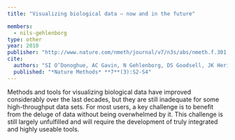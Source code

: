 ```yaml
---
title: "Visualizing biological data – now and in the future"

members:
  - nils-gehlenborg
type: other
year: 2010
publisher: "http://www.nature.com/nmeth/journal/v7/n3s/abs/nmeth.f.301.html"
cite:
  authors: "SI O’Donoghue, AC Gavin, N Gehlenborg, DS Goodsell, JK Heriche, CB Nielsen, C North, AJ Olson, JB Procter, DW Shattuck, T Walter and B Wong"
  published: "*Nature Methods* **7**(3):S2-S4"
---
```

Methods and tools for visualizing biological data have improved considerably over the last decades, but they are still inadequate for some high-throughput data sets. For most users, a key challenge is to benefit from the deluge of data without being overwhelmed by it. This challenge is still largely unfulfilled and will require the development of truly integrated and highly useable tools.